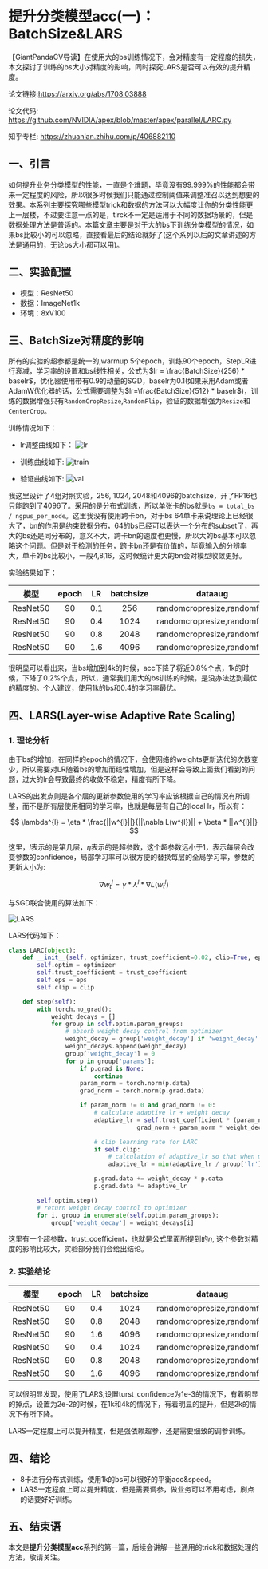 # 提升分类模型acc(一)：BatchSize&LARS

【GiantPandaCV导读】在使用大的bs训练情况下，会对精度有一定程度的损失，本文探讨了训练的bs大小对精度的影响，同时探究LARS是否可以有效的提升精度。


论文链接:https://arxiv.org/abs/1708.03888 

论文代码: https://github.com/NVIDIA/apex/blob/master/apex/parallel/LARC.py

知乎专栏: https://zhuanlan.zhihu.com/p/406882110

## 一、引言

如何提升业务分类模型的性能，一直是个难题，毕竟没有99.999%的性能都会带来一定程度的风险，所以很多时候我们只能通过控制阈值来调整准召以达到想要的效果。本系列主要探究哪些模型trick和数据的方法可以大幅度让你的分类性能更上一层楼，不过要注意一点的是，tirck不一定是适用于不同的数据场景的，但是数据处理方法是普适的。本篇文章主要是对于大的bs下训练分类模型的情况，如果bs比较小的可以忽略，直接看最后的结论就好了(这个系列以后的文章讲述的方法是通用的，无论bs大小都可以用)。

## 二、实验配置

- 模型：ResNet50
- 数据：ImageNet1k
- 环境：8xV100

## 三、BatchSize对精度的影响

所有的实验的超参都是统一的,warmup 5个epoch，训练90个epoch，StepLR进行衰减，学习率的设置和bs线性相关，公式为$lr = \frac{BatchSize}{256} * baselr$，优化器使用带有0.9的动量的SGD，baselr为0.1(如果采用Adam或者AdamW优化器的话，公式需要调整为$lr=\frac{BatchSize}{512} * baselr$)，训练的数据增强只有```RandomCropResize```,```RandomFlip```，验证的数据增强为```Resize```和```CenterCrop```。

训练情况如下：

- lr调整曲线如下：
    ![lr](https://img-blog.csdnimg.cn/img_convert/499bb18286ad9d2bd6a38808563f095e.png)
    
- 训练曲线如下:
    ![train](https://img-blog.csdnimg.cn/img_convert/c0e9b25a41d4e7bdebca9cdd1d58e9f5.png)
    
- 验证曲线如下:
    ![val](https://img-blog.csdnimg.cn/img_convert/64688f2421deadbebdb8eb01746d71e5.png)

我这里设计了4组对照实验，256, 1024, 2048和4096的batchsize，开了FP16也只能跑到了4096了。采用的是分布式训练，所以单张卡的bs就是```bs = total_bs / ngpus_per_node```。这里我没有使用跨卡bn，对于bs 64单卡来说理论上已经很大了，bn的作用是约束数据分布，64的bs已经可以表达一个分布的subset了，再大的bs还是同分布的，意义不大，跨卡bn的速度也更慢，所以大的bs基本可以忽略这个问题。但是对于检测的任务，跨卡bn还是有价值的，毕竟输入的分辨率大，单卡的bs比较小，一般4,8,16，这时候统计更大的bn会对模型收敛更好。

实验结果如下：

|模型|epoch|LR|batchsize|dataaug|acc@top1|
|:---:|:---:|:---:|:---:|:---:|:---:|
|ResNet50|90|0.1|256|randomcropresize,randomflip|76.422%|
|ResNet50|90|0.4|1024|randomcropresize,randomflip|76.228%|
|ResNet50|90|0.8|2048|randomcropresize,randomflip|76.132%|
|ResNet50|90|1.6|4096|randomcropresize,randomflip|75.75%|

很明显可以看出来，当bs增加到4k的时候，acc下降了将近0.8%个点，1k的时候，下降了0.2%个点，所以，通常我们用大的bs训练的时候，是没办法达到最优的精度的。个人建议，使用1k的bs和0.4的学习率最优。

## 四、LARS(Layer-wise Adaptive Rate Scaling)

### 1. 理论分析
由于bs的增加，在同样的epoch的情况下，会使网络的weights更新迭代的次数变少，所以需要对LR随着bs的增加而线性增加，但是这样会导致上面我们看到的问题，过大的lr会导致最终的收敛不稳定，精度有所下降。

LARS的出发点则是各个层的更新参数使用的学习率应该根据自己的情况有所调整，而不是所有层使用相同的学习率，也就是每层有自己的local lr，所以有：

$$
\lambda^{l} = \eta * \frac{||w^{l}||}{||\nabla L(w^{l})|| + \beta * ||w^{l}||}
$$

这里，$l$表示的是第几层，$\eta$表示的是超参数，这个超参数远小于1，表示每层会改变参数的confidence，局部学习率可以很方便的替换每层的全局学习率，参数的更新大小为:

$$
\nabla w_{t}^{l} = \gamma * \lambda^{l} * \nabla L(w_{t}^{l})
$$

与SGD联合使用的算法如下：

![LARS](https://img-blog.csdnimg.cn/img_convert/ef7440dda41ecaac07b6c1d1e76fc41a.png)

LARS代码如下：
```python
class LARC(object):
    def __init__(self, optimizer, trust_coefficient=0.02, clip=True, eps=1e-8):
        self.optim = optimizer
        self.trust_coefficient = trust_coefficient
        self.eps = eps
        self.clip = clip

    def step(self):
        with torch.no_grad():
            weight_decays = []
            for group in self.optim.param_groups:
                # absorb weight decay control from optimizer
                weight_decay = group['weight_decay'] if 'weight_decay' in group else 0
                weight_decays.append(weight_decay)
                group['weight_decay'] = 0
                for p in group['params']:
                    if p.grad is None:
                        continue
                    param_norm = torch.norm(p.data)
                    grad_norm = torch.norm(p.grad.data)

                    if param_norm != 0 and grad_norm != 0:
                        # calculate adaptive lr + weight decay
                        adaptive_lr = self.trust_coefficient * (param_norm) / (
                                    grad_norm + param_norm * weight_decay + self.eps)

                        # clip learning rate for LARC
                        if self.clip:
                            # calculation of adaptive_lr so that when multiplied by lr it equals `min(adaptive_lr, lr)`
                            adaptive_lr = min(adaptive_lr / group['lr'], 1)

                        p.grad.data += weight_decay * p.data
                        p.grad.data *= adaptive_lr

        self.optim.step()
        # return weight decay control to optimizer
        for i, group in enumerate(self.optim.param_groups):
            group['weight_decay'] = weight_decays[i]
```
这里有一个超参数，trust_coefficient，也就是公式里面所提到的$\eta$, 这个参数对精度的影响比较大，实验部分我们会给出结论。


### 2. 实验结论

|模型|epoch|LR|batchsize|dataaug|acc@top1|trust_confidence|
|:---:|:---:|:---:|:---:|:---:|:---:|:---:|
|ResNet50|90|0.4|1024|randomcropresize,randomflip|75.146%|1e-3|
|ResNet50|90|0.8|2048|randomcropresize,randomflip|73.946%|1e-3|
|ResNet50|90|1.6|4096|randomcropresize,randomflip|72.396%|1e-3|
|ResNet50|90|0.4|1024|randomcropresize,randomflip|76.234%|2e-2|
|ResNet50|90|0.8|2048|randomcropresize,randomflip|75.898%|2e-2|
|ResNet50|90|1.6|4096|randomcropresize,randomflip|75.842%|2e-2|

可以很明显发现，使用了LARS,设置turst_confidence为1e-3的情况下，有着明显的掉点，设置为2e-2的时候，在1k和4k的情况下，有着明显的提升，但是2k的情况下有所下降。

LARS一定程度上可以提升精度，但是强依赖超参，还是需要细致的调参训练。


## 四、结论

- 8卡进行分布式训练，使用1k的bs可以很好的平衡acc&speed。
- LARS一定程度上可以提升精度，但是需要调参，做业务可以不用考虑，刷点的话要好好训练。

## 五、结束语

本文是**提升分类模型acc**系列的第一篇，后续会讲解一些通用的trick和数据处理的方法，敬请关注。